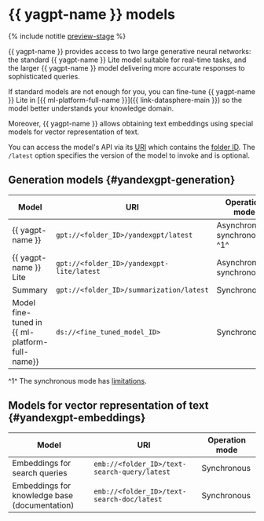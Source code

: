 # {{ yagpt-name }} models

{% include notitle [preview-stage](../../_includes/yandexgpt/preview.md) %}

{{ yagpt-name }} provides access to two large generative neural networks: the standard {{ yagpt-name }} Lite model suitable for real-time tasks, and the larger {{ yagpt-name }} model delivering more accurate responses to sophisticated queries.

If standard models are not enough for you, you can fine-tune {{ yagpt-name }} Lite in [{{ ml-platform-full-name }}]({{ link-datasphere-main }}) so the model better understands your knowledge domain.

Moreover, {{ yagpt-name }} allows obtaining text embeddings using special models for vector representation of text.

You can access the model's API via its [URI](https://en.wikipedia.org/wiki/URI) which contains the [folder ID](../../resource-manager/operations/folder/get-id.md). The `/latest` option specifies the version of the model to invoke and is optional.

## Generation models {#yandexgpt-generation}

| Model | URI | Operation mode |
|---|---|---|
| {{ yagpt-name }} | `gpt://<folder_ID>/yandexgpt/latest` | Asynchronous, synchronous ^1^ |
| {{ yagpt-name }} Lite | `gpt://<folder_ID>/yandexgpt-lite/latest` | Asynchronous, synchronous |
| Summary | `gpt://<folder_ID>/summarization/latest` | Synchronous |
| Model fine-tuned in {{ ml-platform-full-name}} | `ds://<fine_tuned_model_ID>` | Synchronous |

^1^ The synchronous mode has [limitations](limits.md).

## Models for vector representation of text {#yandexgpt-embeddings}

| Model | URI | Operation mode |
|---|---|---|
| Embeddings for search queries | `emb://<folder_ID>/text-search-query/latest` | Synchronous |
| Embeddings for knowledge base (documentation) | `emb://<folder_ID>/text-search-doc/latest` | Synchronous |